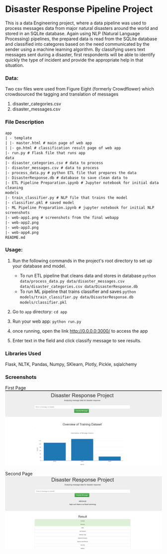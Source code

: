 # Disaster Response Pipeline Project

This is a data Engineering project, where a data pipeline was used to process messages data from major natural disasters around the world and stored in an SQLite database. Again using NLP (Natural Language Processing) pipelines, the prepared data is read from the SQLite database and classified into categores based on the need communicated by the sender using a machine learning algorithm.
By classifying users text messages sent during a disaster, first respondents will be able to identify quickly the type of incident and provide the appropriate help in that situation.

### Data:
Two csv files were used from Figure Eight (formerly Crowdflower) which crowdsourced the tagging and translation of messages
1. disaster_categories.csv
2. disaster_messages.csv

### File Description

    app
    | - template
    | |- master.html # main page of web app
    | |- go.html # classification result page of web app
    |- run.py # Flask file that runs app
    data
    |- disaster_categories.csv # data to process
    |- disaster_messages.csv # data to process
    |- process_data.py # python ETL file that prepares the data
    |- DisasterResponse.db # database to save clean data to
    |- ETL Pipeline Preparation.ipynb # Jupyter notebook for initial data cleaning
    models
    |- train_classifier.py # NLP file that trains the model 
    |- classifier.pkl # saved model
    |- ML Pipeline Preparation.ipynb # jupyter notebook for initial NLP
    screenshots
    |- web-app1.png # screenshots from the final webapp
    |- web-app2.png
    |- web-app3.png
    |- web-app4.png
    README.md


### Usage:
1. Run the following commands in the project's root directory to set up your database and model.

    - To run ETL pipeline that cleans data and stores in database
        `python data/process_data.py data/disaster_messages.csv data/disaster_categories.csv data/DisasterResponse.db`
    - To run ML pipeline that trains classifier and saves
        `python models/train_classifier.py data/DisasterResponse.db models/classifier.pkl`

2. Go to `app` directory: `cd app`

3. Run your web app: `python run.py`

4. once running, open the link http://0.0.0.0:3000/ to access the app

5. Enter text in the field and click classify message to see results.

### Libraries Used

Flask, NLTK, Pandas, Numpy, 
SKlearn, Plotly, Pickle, sqlalchemy

### Screenshots
First Page
![Screenshot - 1](https://github.com/DchemistRae/DisasterResponsePipeline/blob/master/screenshots/web-app1.png)

Second Page
![Screenshot - 1](https://github.com/DchemistRae/DisasterResponsePipeline/blob/master/screenshots/web-app2.png)
